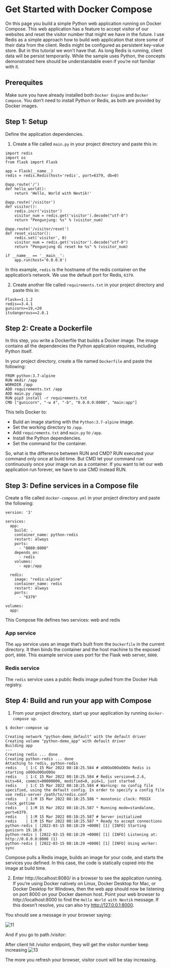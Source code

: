 # Get Started with Docker Compose
On this page you build a simple Python web application running on Docker Compose. This web application has a feature to accept visitor of our websites and reset the visitor number that might we have in the future.
I use Redis as a simple approach how to build web application that store some of their data from the client. Redis might be configured as persistent key-value store. But in this tutorial we won’t have that. As long Redis is running, client data will be persist temporarily. While the sample uses Python, the concepts demonstrated here should be understandable even if you’re not familiar with it.

## Prerequites
Make sure you have already installed both `Docker Engine` and `Docker Compose`. You don’t need to install Python or Redis, as both are provided by Docker images.

## Step 1: Setup
Define the application dependencies.
1. Create a file called `main.py` in your project directory and paste this in:
```
import redis
import os
from flask import Flask

app = Flask(__name__)
redis = redis.Redis(host='redis', port=6379, db=0)

@app.route('/')
def hello_world():
    return 'Hello, World with Nevtik!'

@app.route('/visitor')
def visitor():
    redis.incr('visitor')
    visitor_num = redis.get('visitor').decode("utf-8")
    return "Pengunjung: %s" % (visitor_num)

@app.route('/visitor/reset')
def reset_visitor():
    redis.set('visitor', 0)
    visitor_num = redis.get('visitor').decode("utf-8")
    return "Pengunjung di reset ke %s" % (visitor_num)

if __name__ == '__main__':
    app.run(host='0.0.0.0')
```

In this example, `redis` is the hostname of the redis container on the application’s network. We use the default port for Redis, `6379`.

2. Create another file called `requirements.txt` in your project directory and paste this in:
```
Flask==1.1.2
redis==3.4.1
gunicorn>=19,<20
itsdangerous==2.0.1
```

## Step 2: Create a Dockerfile
In this step, you write a Dockerfile that builds a Docker image. The image contains all the dependencies the Python application requires, including Python itself.

In your project directory, create a file named `Dockerfile` and paste the following:
```
FROM python:3.7-alpine
RUN mkdir /app
WORKDIR /app
ADD requirements.txt /app
ADD main.py /app
RUN pip3 install -r requirements.txt
CMD ["gunicorn", "-w 4", "-b", "0.0.0.0:8000", "main:app"]
```
This tells Docker to:

* Build an image starting with the `Python:3.7-alpine` image.
* Set the working directory to `/app`.
* Add `requirements.txt` and `main.py` to `/app`.
* Install the Python dependencies.
* Set the command for the container.

So, what is the difference between RUN and CMD? RUN executed your command only once at build time. But CMD let your command run continuously once your image run as a container. If you want to let our web application run forever, we have to use CMD instead RUN.

## Step 3: Define services in a Compose file
Create a file called `docker-compose.yml` in your project directory and paste the following:
```
version: '3'

services:
  app:
    build: .
    container_name: python-redis
    restart: always
    ports:
      - "8080:8000"
    depends_on:
      - redis
    volumes:
      - app:/app

  redis:
    image: "redis:alpine"
    container_name: redis
    restart: always
    ports:
      - "6379"

volumes:
  app:
```
This Compose file defines two services: web and redis

### App service
The `app` service uses an image that’s built from the `Dockerfile` in the current directory. It then binds the container and the host machine to the exposed port, `8080`. This example service uses port for the Flask web server, `8000`.

### Redis service
The `redis` service uses a public Redis image pulled from the Docker Hub registry.

## Step 4: Build and run your app with Compose
1. From your project directory, start up your application by running `docker-compose up`.
```
$ docker-compose up

Creating network "python-demo_default" with the default driver
Creating volume "python-demo_app" with default driver
Building app
---
Creating redis ... done
Creating python-redis ... done
Attaching to redis, python-redis
redis    | 1:C 15 Mar 2022 08:18:25.584 # oO0OoO0OoO0Oo Redis is starting oO0OoO0OoO0Oo
redis    | 1:C 15 Mar 2022 08:18:25.584 # Redis version=6.2.6, bits=64, commit=00000000, modified=0, pid=1, just started
redis    | 1:C 15 Mar 2022 08:18:25.584 # Warning: no config file specified, using the default config. In order to specify a config file use redis-server /path/to/redis.conf
redis    | 1:M 15 Mar 2022 08:18:25.586 * monotonic clock: POSIX clock_gettime
redis    | 1:M 15 Mar 2022 08:18:25.587 * Running mode=standalone, port=6379.
redis    | 1:M 15 Mar 2022 08:18:25.587 # Server initialized
redis    | 1:M 15 Mar 2022 08:18:25.587 * Ready to accept connections
python-redis | [2022-03-15 08:18:29 +0000] [1] [INFO] Starting gunicorn 19.10.0
python-redis | [2022-03-15 08:18:29 +0000] [1] [INFO] Listening at: http://0.0.0.0:8000 (1)
python-redis | [2022-03-15 08:18:29 +0000] [1] [INFO] Using worker: sync
```

Compose pulls a Redis image, builds an image for your code, and starts the services you defined. In this case, the code is statically copied into the image at build time.

2. Enter http://localhost:8080/ in a browser to see the application running.
If you’re using Docker natively on Linux, Docker Desktop for Mac, or Docker Desktop for Windows, then the web app should now be listening on port 8000 on your Docker daemon host. Point your web browser to http://localhost:8000 to find the `Hello World with Nevtik` message. If this doesn’t resolve, you can also try http://127.0.0.1:8000.

You should see a message in your browser saying:

![11](https://user-images.githubusercontent.com/72386335/158336533-7023f1d0-c277-456c-a7a3-838c70147b4b.png)

And if you go to path /visitor:



After client hit /visitor endpoint, they will get the visitor number keep increasing
![13](https://user-images.githubusercontent.com/72386335/158336842-4e001be8-6fda-4fa8-85db-a41b77f296aa.png)

The more you refresh your browser, visitor count will be stay increasing.


